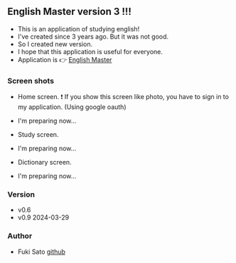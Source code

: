 ## English Master version 3 !!!
- This is an application of studying english!
- I've created since 3 years ago. But it was not good.
- So I created new version.
- I hope that this application is useful for everyone.
- Application is 👉 [English Master](https://fukicycle.github.io/english-master/)

### Screen shots
- Home screen. ❗ If you show this screen like photo, you have to sign in to my application. (Using google oauth)
- I'm preparing now...

- Study screen.
- I'm preparing now...

- Dictionary screen.
- I'm preparing now...

### Version
- v0.6
- v0.9 2024-03-29


### Author
- Fuki Sato [github](https://github.com/fukicycle)
